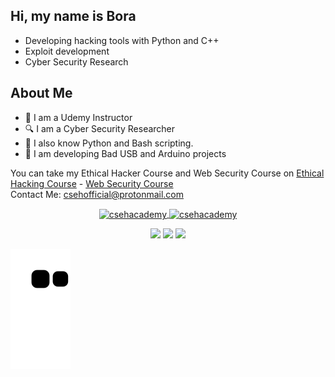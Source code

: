 ## Hi, my name is Bora

- Developing hacking tools with Python and C++
- Exploit development
- Cyber Security Research

## About Me

- :green_book: I am a Udemy Instructor
- :mag: I am a Cyber Security Researcher
- :snake:  I also know Python and Bash scripting.
- :jack_o_lantern: I am developing Bad USB and Arduino projects

You can take my Ethical Hacker Course and Web Security Course on [Ethical Hacking Course][df2] - [Web Security Course][df5]                                                                                                    
Contact Me: csehofficial@protonmail.com
	
<p align="center">
	<a href="https://github.com/csehacademy">
		  <img height="180em" align="center" src="https://github-readme-stats.vercel.app/api?username=csehacademy&show_icons=true&locale=en&theme=dark&include_all_commits=true&count_private=true" alt="csehacademy"/>
		  <img height="180em" align="center" src="https://github-readme-stats.vercel.app/api/top-langs?username=csehacademy&show_icons=true&locale=en&layout=compact&langs_count=8&theme=dark" alt="csehacademy"/>
	</a>
</p>

[//]: # 
   [df2]: <https://www.udemy.com/course/uygulamali-etik-hacker-olma-kursu/?src=sac&kw=uygulamal%C4%B1+etik+hacker>
   [df3]: <https://twitter.com/borahidirr/>
   [df4]: <https://www.linkedin.com/in/bora-h%C4%B1d%C4%B1r/>
   [df5]: <https://www.udemy.com/course/web-security-ve-bug-bounty-sifirdan-ileri-seviyeye/?referralCode=21E95729DA08FF105E4F/>
   
[//]: # 

   <div align="center"><p><a href="https://twitter.com/borahidirr"><img src="https://img.shields.io/badge/twitter-1DA1F2.svg?style=for-the-badge&logo=twitter&logoColor=white"/></a>
   <a href="https://www.linkedin.com/in/bora-hidir/"><img src="https://img.shields.io/badge/linkedin-0077B5.svg?style=for-the-badge&logo=linkedin&logoColor=white"/></a>
   <a href="https://www.instagram.com/csehacademy/"><img src="https://img.shields.io/badge/instagram-E4405F.svg?style=for-the-badge&logo=instagram&logoColor=white"/></a>
   </div>
   
   ![snake svg](https://github.com/csehacademy/csehacademy/blob/output/github-contribution-grid-snake.svg)
